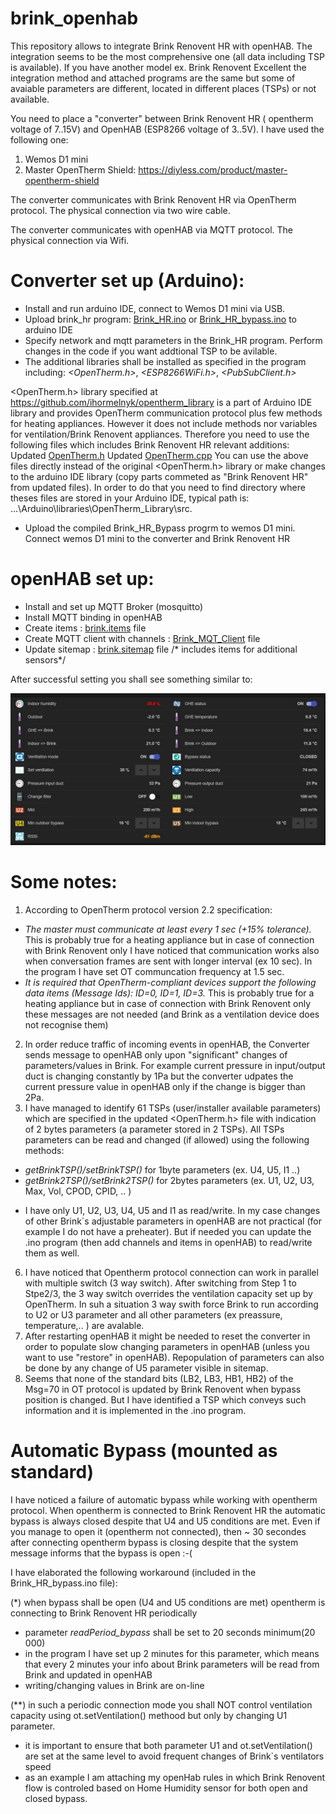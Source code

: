 # brink_openhab

This repository allows to integrate Brink Renovent HR with openHAB. The integration seems to be the most comprehensive one (all data including TSP is available). If you have another model ex. Brink Renovent Excellent the integration method and attached programs are the same but some of avaiable parameters are different, located in different places (TSPs) or not available.

You need to place  a "converter" between  Brink Renovent HR ( opentherm voltage of 7..15V) and OpenHAB (ESP8266 voltage of 3..5V).
I have used the following one:
1. Wemos D1 mini
2. Master OpenTherm Shield:  https://diyless.com/product/master-opentherm-shield

The converter communicates with Brink Renovent HR via OpenTherm protocol. The physical connection via two wire cable.

The converter communicates with openHAB via MQTT protocol. The physical connection via Wifi.

# Converter set up (Arduino):

* Install and run arduino IDE, connect to Wemos D1 mini via USB.
* Upload brink_hr program: [Brink_HR.ino](https://github.com/raf1000/brink_openhab/blob/main/Arduino/Brink_HR.ino) or [Brink_HR_bypass.ino](https://github.com/raf1000/brink_openhab/blob/main/Arduino/Brink_HR_bypass.ino) to arduino IDE
* Specify network and mqtt parameters in the Brink_HR program. Perform changes in the code if you want addtional TSP to be avilable.
* The additional libraries shall be installed as specified in the program including: *<OpenTherm.h>*, *<ESP8266WiFi.h>*, *<PubSubClient.h>*

<OpenTherm.h> library specified at  https://github.com/ihormelnyk/opentherm_library is a part of Arduino IDE library and provides OpenTherm communication protocol plus few methods for heating appliances. However it does not include methods nor variables for ventilation/Brink Renovent appliances. Therefore you need to use the following files which includes Brink Renovent HR relevant additions:
Updated [OpenTherm.h](https://github.com/raf1000/brink_openhab/blob/main/Arduino/OpenTherm.h)
Updated [OpenTherm.cpp](https://github.com/raf1000/brink_openhab/blob/main/Arduino/OpenTherm.cpp)
You can use the above files directly instead of the original <OpenTherm.h> library or make changes to the arduino IDE library (copy parts commeted as "Brink Renovent HR" from updated files). In order to do that you need to find directory where theses files are stored in your Arduino IDE, typical path is:  ...\Arduino\libraries\OpenTherm_Library\src\.
 
 * Upload the compiled Brink_HR_Bypass progrm to wemos D1 mini. Connect wemos D1 mini to the converter and Brink Renovent HR

# openHAB set up:

* Install and set up MQTT Broker (mosquitto)
* Install MQTT binding in openHAB 
* Create items :  [brink.items](https://github.com/raf1000/brink_openhab/blob/main/openHAB/brink.items) file
* Create MQTT client with channels : [Brink_MQT_Client](https://github.com/raf1000/brink_openhab/blob/main/openHAB/Brink_MQTT_Client) file
* Update sitemap : [brink.sitemap](https://github.com/raf1000/brink_openhab/blob/main/openHAB/brink.sitemap) file /* includes items for additional sensors*/


After successful setting you shall see something similar to:

![Openhab brink](https://github.com/raf1000/brink_openhab/blob/main/RenoventHRLarge.jpg)


# Some notes:
1. According to OpenTherm protocol version 2.2 specification:
-   *The master must communicate at least every 1 sec (+15% tolerance).* 
                          This is probably true for a heating appliance but in case of connection with Brink Renovent only I have noticed that communication works also when conversation frames are sent with longer interval (ex 10 sec). In the program I have set OT communcation frequency at 1.5 sec.
-   *It is required that OpenTherm-compliant devices support the following data items (Message Ids): ID=0, ID=1, ID=3.*
                             This is probably true for a heating appliance but in case of connection with Brink Renovent only these messages are not needed (and Brink as a ventilation device does not recognise them)   
2.  In order reduce traffic of incoming events in openHAB, the Converter sends message to openHAB only upon "significant" changes of parameters/values in Brink. For example current pressure in input/output duct is changing constantly by 1Pa but the converter udpates the current pressure value in openHAB only if the change is bigger than 2Pa.
3.  I have managed to identify 61 TSPs (user/installer available parameters) which are specified in the updated <OpenTherm.h> file with indication of 2 bytes parameters (a parameter stored in 2 TSPs). All TSPs parameters can be read and changed (if allowed) using the following methods:
- *getBrinkTSP()/setBrinkTSP()*   for 1byte parameters (ex. U4, U5, I1 ..)
- *getBrink2TSP()/setBrink2TSP()* for 2bytes parameters (ex. U1, U2, U3, Max, Vol, CPOD, CPID, .. )

* I have only U1, U2, U3, U4, U5 and I1 as read/write. In my case changes of other Brink`s adjustable parameters in openHAB are not practical (for example I do not have a preheater). But if needed you can update the .ino program (then add channels and items in openHAB) to read/write them as well.
6.  I have noticed that Opentherm protocol connection can work in parallel with multiple switch (3 way switch). After switching from Step 1 to Stpe2/3, the 3 way switch overrides the ventilation capacity set up by OpenTherm. In suh a situation 3 way swith force Brink to run according to U2 or U3 parameter and all other parameters (ex preassure, temperature,.. ) are avalable.
7.  After restarting openHAB it might be needed to reset the converter in order to populate slow changing parameters in openHAB (unless you want to use "restore" in openHAB). Repopulation of parameters can also be done by any change of U5 parameter visible in sitemap.
8.  Seems that none of the standard bits (LB2, LB3, HB1, HB2) of the Msg=70 in OT protocol is updated by Brink Renovent when bypass position is changed. But I have identified a TSP which conveys such information and it is implemented in the .ino program.

# Automatic Bypass (mounted as standard)

I have noticed a failure of automatic bypass while working with opentherm protocol. When opentherm is connected to Brink Renovent HR the automatic bypass is always closed despite that U4 and U5 conditions are met. Even if you manage to open it (opentherm not connected), then ~ 30 secondes after connecting opentherm bypass is closing despite that the system message informs that the bypass is open :-(

I have elaborated the following workaround (included in the Brink_HR_bypass.ino file):

(*) when bypass shall be open (U4 and U5 conditions are met) opentherm is connecting to Brink Renovent HR periodically
- parameter *readPeriod_bypass* shall be set to 20 seconds minimum(20 000)
- in the program I have set up 2 minutes for this parameter, which means that every 2 minutes your info about Brink parameters will be read from Brink  and updated in openHAB
- writing/changing values in Brink are on-line 

(**) in such a periodic connection mode you shall NOT control ventilation capacity using ot.setVentilation() methood but only by changing U1 parameter. 
- it is important to ensure that both parameter U1 and ot.setVentilation() are set at the same level to avoid frequent changes of Brink`s ventilators speed
- as an example I am attaching my openHab rules in which Brink Renovent flow is controled based on Home Humidity sensor for both open and closed bypass.










